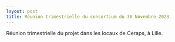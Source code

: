 ```yaml
---
layout: post
title: Réunion trimestrielle du consortium du 30 Novembre 2023
---
```



Réunion trimestrielle du projet dans les locaux de Ceraps, à Lille. 
